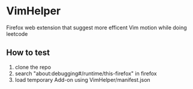 # VimHelper
Firefox web extension that suggest more efficent Vim motion while doing leetcode

## How to test
1. clone the repo
2. search "about:debugging#/runtime/this-firefox" in firefox
3. load temporary Add-on using VimHelper/manifest.json
